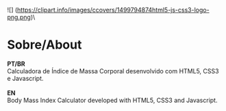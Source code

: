 ![] (https://clipart.info/images/ccovers/1499794874html5-js-css3-logo-png.png)\
# Sobre/About
__PT/BR__\
Calculadora de Índice de Massa Corporal desenvolvido com HTML5, CSS3 e Javascript.\
\
__EN__\
Body Mass Index Calculator developed with HTML5, CSS3 and Javascript.
